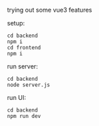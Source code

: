 trying out some vue3 features

setup:

```
cd backend
npm i
cd frontend
npm i 
```

run server:

```
cd backend
node server.js
```

run UI:
```
cd backend
npm run dev
```